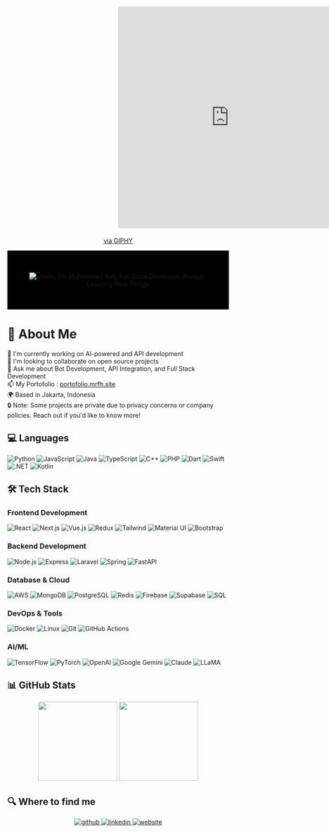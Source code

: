 <div style="text-align:center;">
  <div style="width:100%;height:0;padding-bottom:100%;position:relative;margin-bottom:20px;">
    <iframe src="https://giphy.com/embed/gjrYDwbjnK8x36xZIO" width="100%" height="100%" style="position:absolute" frameBorder="0" class="giphy-embed" allowFullScreen></iframe>
  </div>
  <p><a href="https://giphy.com/stickers/capgemini-techchallenge2020-india-gjrYDwbjnK8x36xZIO" target="_blank">via GIPHY</a></p>
</div>

<p align="center" style="background-image: url('https://github.com/muhammadrafihq/muhammadrafihq/blob/main/bg.jpg'); background-color: black; padding: 50px; background-size: cover; background-position: center;">
  <img src="https://readme-typing-svg.herokuapp.com?font=Press+Start+2P&size=30&duration=4000&pause=1000&color=33FF99&center=true&vCenter=true&width=1000&lines=Hello%2C+I'm+Muhammad+Rafi;Full+Stack+Developer;Always+Learning+New+Things" alt="Hello, I'm Muhammad Rafi; Full Stack Developer; Always Learning New Things"/>
</p>




# 💫 About Me
🔭 I'm currently working on AI-powered and API development  
👯 I'm looking to collaborate on open source projects  
💬 Ask me about Bot Development, API Integration, and Full Stack Development  
📫 My Portofolio : [portofolio.mrfh.site](https://portofolio.mrfh.site/)  
🌍 Based in Jakarta, Indonesia  
🔒 Note: Some projects are private due to privacy concerns or company policies. Reach out if you'd like to know more!

## 💻 Languages

![Python](https://img.shields.io/badge/-Python-000?style=for-the-badge&logo=Python)
![JavaScript](https://img.shields.io/badge/-JavaScript-000?style=for-the-badge&logo=JavaScript)
![Java](https://img.shields.io/badge/-Java-000?style=for-the-badge&logo=Java&logoColor=007396)
![TypeScript](https://img.shields.io/badge/-TypeScript-000?style=for-the-badge&logo=TypeScript)
![C++](https://img.shields.io/badge/-C++-000?style=for-the-badge&logo=c%2b%2b&logoColor=00599C)
![PHP](https://img.shields.io/badge/PHP-000?style=for-the-badge&logo=php&logoColor=white)
![Dart](https://img.shields.io/badge/Dart-000?style=for-the-badge&logo=dart&logoColor=white)
![Swift](https://img.shields.io/badge/-Swift-000?style=for-the-badge&logo=Swift)
![.NET](https://img.shields.io/badge/-.NET%208.0-000?style=for-the-badge&logo=dotnet)
![Kotlin](https://img.shields.io/badge/-Kotlin-000?style=for-the-badge&logo=kotlin)

## 🛠 Tech Stack

### Frontend Development
![React](https://img.shields.io/badge/-React-000?style=for-the-badge&logo=React)
![Next.js](https://img.shields.io/badge/-Next.js-000?style=for-the-badge&logo=next.js)
![Vue.js](https://img.shields.io/badge/-Vue.js-000?style=for-the-badge&logo=vue.js)
![Redux](https://img.shields.io/badge/-Redux-000?style=for-the-badge&logo=redux)
![Tailwind](https://img.shields.io/badge/Tailwind-000?style=for-the-badge&logo=tailwind-css&logoColor=white)
![Material UI](https://img.shields.io/badge/Material%20UI-000?style=for-the-badge&logo=mui&logoColor=white)
![Bootstrap](https://img.shields.io/badge/-Bootstrap-000?style=for-the-badge&logo=bootstrap)

### Backend Development
![Node.js](https://img.shields.io/badge/-Node.js-000?style=for-the-badge&logo=node.js)
![Express](https://img.shields.io/badge/Express.js-000?style=for-the-badge&logo=express&logoColor=white)
![Laravel](https://img.shields.io/badge/Laravel-000?style=for-the-badge&logo=laravel&logoColor=white)
![Spring](https://img.shields.io/badge/-Spring-000?style=for-the-badge&logo=Spring)
![FastAPI](https://img.shields.io/badge/-FastAPI-000?style=for-the-badge&logo=fastapi)

### Database & Cloud
![AWS](https://img.shields.io/badge/-AWS-000?style=for-the-badge&logo=Amazon-AWS&logoColor=F90)
![MongoDB](https://img.shields.io/badge/-MongoDB-000?style=for-the-badge&logo=mongodb)
![PostgreSQL](https://img.shields.io/badge/-PostgreSQL-000?style=for-the-badge&logo=postgresql)
![Redis](https://img.shields.io/badge/-Redis-000?style=for-the-badge&logo=Redis)
![Firebase](https://img.shields.io/badge/-Firebase-000?style=for-the-badge&logo=firebase)
![Supabase](https://img.shields.io/badge/-Supabase-000?style=for-the-badge&logo=supabase)
![SQL](https://img.shields.io/badge/-SQL-000?style=for-the-badge&logo=MySQL)

### DevOps & Tools
![Docker](https://img.shields.io/badge/-Docker-000?style=for-the-badge&logo=Docker)
![Linux](https://img.shields.io/badge/-Linux-000?style=for-the-badge&logo=Linux)
![Git](https://img.shields.io/badge/-Git-000?style=for-the-badge&logo=git)
![GitHub Actions](https://img.shields.io/badge/-GitHub%20Actions-000?style=for-the-badge&logo=github-actions)

### AI/ML

![TensorFlow](https://img.shields.io/badge/-TensorFlow-000?style=for-the-badge&logo=TensorFlow)
![PyTorch](https://img.shields.io/badge/-PyTorch-000?style=for-the-badge&logo=pytorch)
![OpenAI](https://img.shields.io/badge/-OpenAI-000?style=for-the-badge&logo=openai)
![Google Gemini](https://img.shields.io/badge/-Google%20Gemini-000?style=for-the-badge&logo=google&logoColor=4285F4)
![Claude](https://img.shields.io/badge/-Claude%20AI-000?style=for-the-badge&logo=anthropic&logoColor=white)
![LLaMA](https://img.shields.io/badge/-LLaMA-000?style=for-the-badge&logo=meta&logoColor=white)

## 📊 GitHub Stats

<div align="center">
  <img height="180em" src="https://github-readme-stats.vercel.app/api?username=muhammadrafihq&show_icons=true&theme=gotham&include_all_commits=true&count_private=true"/>
  <img height="180em" src="https://github-readme-stats.vercel.app/api/top-langs/?username=muhammadrafihq&layout=compact&langs_count=7&theme=gotham"/>
</div>


## 🔍 Where to find me

<div align="center">
  <a href="https://github.com/muhammadrafihq" target="_blank">
    <img src="https://img.shields.io/badge/github-%2324292e.svg?&style=for-the-badge&logo=github&logoColor=white" alt=github style="margin-bottom: 5px;" />
  </a>
  <a href="https://linkedin.com/in/muhammadrafihq" target="_blank">
    <img src="https://img.shields.io/badge/linkedin-%231E77B5.svg?&style=for-the-badge&logo=linkedin&logoColor=white" alt=linkedin style="margin-bottom: 5px;" />
  </a>
  <a href="https://portofolio.mrfh.site/" target="_blank">
    <img src="https://img.shields.io/badge/website-000000?style=for-the-badge&logo=About.me&logoColor=white" alt="website" style="margin-bottom: 5px;" />
  </a>
</div>

